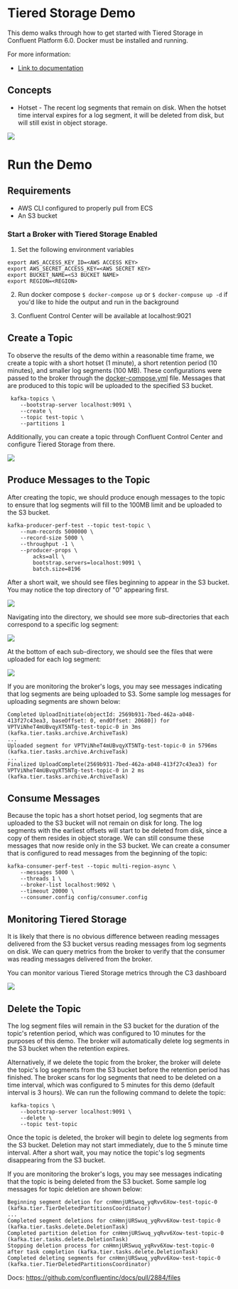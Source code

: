 # Tiered Storage Demo

This demo walks through how to get started with Tiered Storage in Confluent Platform 6.0. Docker must be installed and running.

For more information:

* [Link to documentation](https://docs.confluent.io/current/kafka/tiered-storage.html)

## Concepts

* Hotset - The recent log segments that remain on disk. When the hotset time interval expires for a log segment, it will be deleted from disk, but will still exist in object storage.

<kbd><img src="images/ts-overview.png" /></kbd>

# Run the Demo

## Requirements

* AWS CLI configured to properly pull from ECS
* An S3 bucket

### Start a Broker with Tiered Storage Enabled

1. Set the following environment variables

```
export AWS_ACCESS_KEY_ID=<AWS ACCESS KEY>
export AWS_SECRET_ACCESS_KEY=<AWS SECRET KEY>
export BUCKET_NAME=<S3 BUCKET NAME>
export REGION=<REGION>
```

2. Run docker compose
`$ docker-compose up` or `$ docker-compuse up -d` if you'd like to hide the output and run in the background

3. Confluent Control Center will be available at localhost:9021


## Create a Topic

To observe the results of the demo within a reasonable time frame, we create a topic with a short hotset (1 minute), a short retention period (10 minutes), and smaller log segments (100 MB). These configurations were passed to the broker through the [docker-compose.yml](docker-compose.yml) file. Messages that are produced to this topic will be uploaded to the specified S3 bucket.

```
 kafka-topics \
    --bootstrap-server localhost:9091 \
    --create \
    --topic test-topic \
    --partitions 1
```

Additionally, you can create a topic through Confluent Control Center and configure Tiered Storage from there.

<kbd><img src="images/c3-ts-settings.png" /></kbd>

## Produce Messages to the Topic

After creating the topic, we should produce enough messages to the topic to ensure that log segments will fill to the 100MB limit and be uploaded to the S3 bucket.

```
kafka-producer-perf-test --topic test-topic \
    --num-records 5000000 \
    --record-size 5000 \
    --throughput -1 \
    --producer-props \
        acks=all \
        bootstrap.servers=localhost:9091 \
        batch.size=8196
```

After a short wait, we should see files beginning to appear in the S3 bucket. You may notice the top directory of "0" appearing first.

<kbd><img src="images/top-dir.png" /></kbd>

Navigating into the directory, we should see more sub-directories that each correspond to a specific log segment:

<kbd><img src="images/all-segment-dirs.png" /></kbd>

At the bottom of each sub-directory, we should see the files that were uploaded for each log segment:

<kbd><img src="images/segment-files.png" /></kbd>

If you are monitoring the broker's logs, you may see messages indicating that log segments are being uploaded to S3. Some sample log messages for uploading segments are shown below:

```
Completed UploadInitiate(objectId: 2569b931-7bed-462a-a048-413f27c43ea3, baseOffset: 0, endOffset: 20680]) for VPTViNheT4mUBvqyXT5NTg-test-topic-0 in 3ms (kafka.tier.tasks.archive.ArchiveTask)
...
Uploaded segment for VPTViNheT4mUBvqyXT5NTg-test-topic-0 in 5796ms (kafka.tier.tasks.archive.ArchiveTask)
...
Finalized UploadComplete(2569b931-7bed-462a-a048-413f27c43ea3) for VPTViNheT4mUBvqyXT5NTg-test-topic-0 in 2 ms (kafka.tier.tasks.archive.ArchiveTask)
```


## Consume Messages

Because the topic has a short hotset period, log segments that are uploaded to the S3 bucket will not remain on disk for long. The log segments with the earliest offsets will start to be deleted from disk, since a copy of them resides in object storage. We can still consume these messages that now reside only in the S3 bucket. We can create a consumer that is configured to read messages from the beginning of the topic:

```
kafka-consumer-perf-test --topic multi-region-async \
    --messages 5000 \
    --threads 1 \
    --broker-list localhost:9092 \
    --timeout 20000 \
    --consumer.config config/consumer.config
```

## Monitoring Tiered Storage

It is likely that there is no obvious difference between reading messages delivered from the S3 bucket versus reading messages from log segments on disk. We can query metrics from the broker to verify that the consumer was reading messages delivered from the broker.

You can monitor various Tiered Storage metrics through the C3 dashboard

<kbd><img src="images/ts-metrics.png" /></kbd>

## Delete the Topic

The log segment files will remain in the S3 bucket for the duration of the topic's retention period, which was configured to 10 minutes for the purposes of this demo. The broker will automatically delete log segments in the S3 bucket when the retention expires.

Alternatively, if we delete the topic from the broker, the broker will delete the topic's log segments from the S3 bucket before the retention period has finished. The broker scans for log segments that need to be deleted on a time interval, which was configured to 5 minutes for this demo (default interval is 3 hours). We can run the following command to delete the topic:

```
 kafka-topics \
    --bootstrap-server localhost:9091 \
    --delete \
    --topic test-topic
```

Once the topic is deleted, the broker will begin to delete log segments from the S3 bucket. Deletion may not start immediately, due to the 5 minute time interval. After a short wait, you may notice the topic's log segments disappearing from the S3 bucket.

If you are monitoring the broker's logs, you may see messages indicating that the topic is being deleted from the S3 bucket. Some sample log messages for topic deletion are shown below:

```
Beginning segment deletion for cnHmnjURSwuq_yqRvv6Xow-test-topic-0 (kafka.tier.TierDeletedPartitionsCoordinator)
...
Completed segment deletions for cnHmnjURSwuq_yqRvv6Xow-test-topic-0 (kafka.tier.tasks.delete.DeletionTask)
Completed partition deletion for cnHmnjURSwuq_yqRvv6Xow-test-topic-0 (kafka.tier.tasks.delete.DeletionTask)
Stopping deletion process for cnHmnjURSwuq_yqRvv6Xow-test-topic-0 after task completion (kafka.tier.tasks.delete.DeletionTask)
Completed deleting segments for cnHmnjURSwuq_yqRvv6Xow-test-topic-0 (kafka.tier.TierDeletedPartitionsCoordinator)
```


Docs: https://github.com/confluentinc/docs/pull/2884/files
